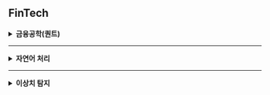 ## FinTech

<details>
<summary><strong>금융공학(퀀트)</strong></summary>

- 국내 주식 데이터 수집 [![Open In Colab](https://colab.research.google.com/assets/colab-badge.svg)](https://drive.google.com/file/d/1DuQ51I5m4-cyAfLnV_XUyYMIR71ipjnd/view?usp=sharing)

- 성과 지표 구현 [![Open In Colab](https://colab.research.google.com/assets/colab-badge.svg)](https://colab.research.google.com/drive/1QBSR_kuYYbls2ySgb49CQNCk4k_xSfbS?usp=sharing)

</details>

---

<details>
<summary><strong>자연어 처리</strong></summary>

- 한국어 금융 뉴스 긍정, 부정 분류 [![Open In Colab](https://colab.research.google.com/assets/colab-badge.svg)](https://colab.research.google.com/drive/1xl6_rzcck9CSzMIaGuH-KYRwuhak2PL1?usp=sharing)

</details>

---

<details>
<summary><strong>이상치 탐지</strong></summary>

- 신용카드 사기거래 탐지 [![Open In Colab](https://colab.research.google.com/assets/colab-badge.svg)](https://colab.research.google.com/drive/17RTwnrg2CMFReG-GIUnHwohWyM7ENqgI?usp=sharing)

    > Isolation Forest [![Notion](https://img.shields.io/badge/Notion-black?style=flat&logo=notion&logoColor=white)](https://www.notion.so/Isolation-Forest-25d47a380dc88067a642ddeb19d2069a?source=copy_link)  

</details>



